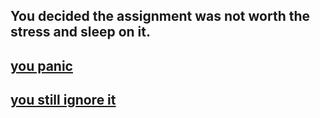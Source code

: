 You decided the assignment was not worth the stress and sleep on it.
---
[you panic](../procrastinating/explode.md)
---
[you still ignore it](next-day.md)
---
